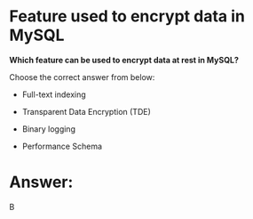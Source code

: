 # Feature used to encrypt data in MySQL

**Which feature can be used to encrypt data at rest in MySQL?**

Choose the correct answer from below:

- Full-text indexing

- Transparent Data Encryption (TDE)

- Binary logging

- Performance Schema

# Answer:
B
